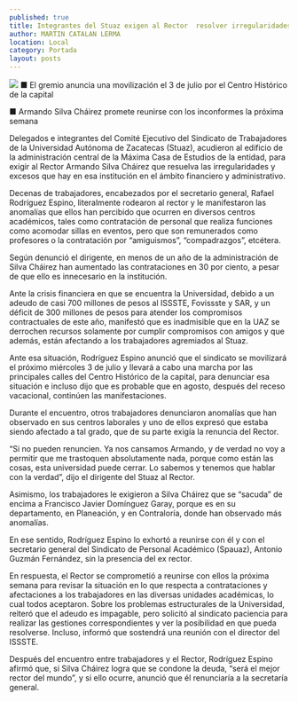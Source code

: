 ```yaml
---
published: true
title: Integrantes del Stuaz exigen al Rector  resolver irregularidades en contrataciones
author: MARTIN CATALAN LERMA
location: Local
category: Portada
layout: posts
---
```


![](http://i.imgur.com/kCGhfGPm.jpg)
■ El gremio anuncia una movilización el 3 de julio por el Centro Histórico de la capital

■ Armando Silva Cháirez promete reunirse con los inconformes la próxima semana

Delegados e integrantes del Comité Ejecutivo del Sindicato de Trabajadores de la Universidad Autónoma de Zacatecas (Stuaz), acudieron al edificio de la administración central de la Máxima Casa de Estudios de la entidad, para exigir al Rector Armando Silva Cháirez que resuelva las irregularidades y excesos que hay en esa institución en el ámbito financiero y administrativo.

Decenas de trabajadores, encabezados por el secretario general, Rafael Rodríguez Espino, literalmente rodearon al rector y le manifestaron las anomalías que ellos han percibido que ocurren en diversos centros académicos, tales como contratación de personal que realiza funciones como acomodar sillas en eventos, pero que son remunerados como profesores o la contratación por “amiguismos”, “compadrazgos”, etcétera.

Según denunció el dirigente, en menos de un año de la administración de Silva Cháirez han aumentado las contrataciones en 30 por ciento, a pesar de que ello es innecesario en la institución.

Ante la crisis financiera en que se encuentra la Universidad, debido a un adeudo de casi 700 millones de pesos al ISSSTE, Fovissste y SAR, y un déficit de 300 millones de pesos para atender los compromisos contractuales de este año, manifestó que es inadmisible que en la UAZ se derrochen recursos solamente por cumplir compromisos con amigos y que además, están afectando a los trabajadores agremiados al Stuaz.

Ante esa situación, Rodríguez Espino anunció que el sindicato se movilizará el próximo miércoles 3 de julio y llevará a cabo una marcha por las principales calles del Centro Histórico de la capital, para denunciar esa situación e incluso dijo que es probable que en agosto, después del receso vacacional, continúen las manifestaciones.

Durante el encuentro, otros trabajadores denunciaron anomalías que han observado en sus centros laborales y uno de ellos expresó que estaba siendo afectado a tal grado, que de su parte exigía la renuncia del Rector.

“Si no pueden renuncien. Ya nos cansamos Armando, y de verdad no voy a permitir que me trastoquen absolutamente nada, porque como están las cosas, esta universidad puede cerrar. Lo sabemos y tenemos que hablar con la verdad”, dijo el dirigente del Stuaz al Rector.

Asimismo, los trabajadores le exigieron a Silva Cháirez que se “sacuda” de encima a Francisco Javier Domínguez Garay, porque es en su departamento, en Planeación, y en Contraloría, donde han observado más anomalías.

En ese sentido, Rodríguez Espino lo exhortó a reunirse con él y con el secretario general del Sindicato de Personal Académico (Spauaz), Antonio Guzmán Fernández, sin la presencia del ex rector.

En respuesta, el Rector se comprometió a reunirse con ellos la próxima semana para revisar la situación en lo que respecta a contrataciones y afectaciones a los trabajadores en las diversas unidades académicas, lo cual todos aceptaron.
Sobre los problemas estructurales de la Universidad, reiteró que el adeudo es impagable, pero solicitó al sindicato paciencia para realizar las gestiones correspondientes y ver la posibilidad en que pueda resolverse. Incluso, informó que sostendrá una reunión con el director del ISSSTE.

Después del encuentro entre trabajadores y el Rector, Rodríguez Espino afirmó que, si Silva Cháirez logra que se condone la deuda, “será el mejor rector del mundo”, y si ello ocurre, anunció que él renunciaría a la secretaría general.
